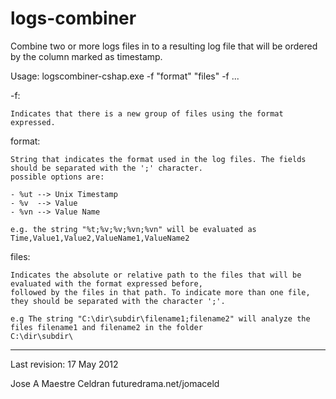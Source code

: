 logs-combiner
=============

Combine two or more logs files in to a resulting log file that will be ordered by the column marked as timestamp.

Usage: logscombiner-cshap.exe -f "format" "files" -f ...

-f:

	Indicates that there is a new group of files using the format expressed. 

format:

	String that indicates the format used in the log files. The fields should be separated with the ';' character.
  	possible options are:
  
	- %ut --> Unix Timestamp
    - %v  --> Value
    - %vn --> Value Name
    
	e.g. the string "%t;%v;%v;%vn;%vn" will be evaluated as Time,Value1,Value2,ValueName1,ValueName2

files:
	
	Indicates the absolute or relative path to the files that will be evaluated with the format expressed before, 
	followed by the files in that path. To indicate more than one file, they should be separated with the character ';'.
	
	e.g The string "C:\dir\subdir\filename1;filename2" will analyze the files filename1 and filename2 in the folder 
	C:\dir\subdir\
	
-----------------------
Last revision: 17 May 2012

Jose A Maestre Celdran
futuredrama.net/jomaceld